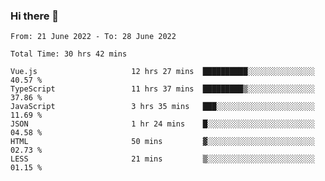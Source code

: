 ### Hi there 👋

<!--
**siaikin/siaikin** is a ✨ _special_ ✨ repository because its `README.md` (this file) appears on your GitHub profile.

Here are some ideas to get you started:

- 🔭 I’m currently working on ...
- 🌱 I’m currently learning ...
- 👯 I’m looking to collaborate on ...
- 🤔 I’m looking for help with ...
- 💬 Ask me about ...
- 📫 How to reach me: ...
- 😄 Pronouns: ...
- ⚡ Fun fact: ...
-->

<!--START_SECTION:waka-->

```text
From: 21 June 2022 - To: 28 June 2022

Total Time: 30 hrs 42 mins

Vue.js                     12 hrs 27 mins  ██████████░░░░░░░░░░░░░░░   40.57 %
TypeScript                 11 hrs 37 mins  █████████▒░░░░░░░░░░░░░░░   37.86 %
JavaScript                 3 hrs 35 mins   ███░░░░░░░░░░░░░░░░░░░░░░   11.69 %
JSON                       1 hr 24 mins    █░░░░░░░░░░░░░░░░░░░░░░░░   04.58 %
HTML                       50 mins         ▓░░░░░░░░░░░░░░░░░░░░░░░░   02.73 %
LESS                       21 mins         ▒░░░░░░░░░░░░░░░░░░░░░░░░   01.15 %
```

<!--END_SECTION:waka-->
